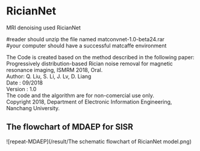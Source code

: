 # RicianNet
MRI denoising used RicianNet

#reader should unzip the file named matconvnet-1.0-beta24.rar  
#your computer should have a successful matcaffe environment

The Code is created based on the method described in the following paper:   
Progressively distribution-based Rician noise removal for magnetic resonance imaging, ISMRM 2018, Oral.   
Author: Q. Liu, S. Li, J. Lv, D. Liang   
Date : 09/2018   
Version : 1.0   
The code and the algorithm are for non-comercial use only.   
Copyright 2018, Department of Electronic Information Engineering, Nanchang University.   


## The flowchart of MDAEP for SISR
![repeat-MDAEP](/result/The schematic flowchart of RicianNet model.png)
